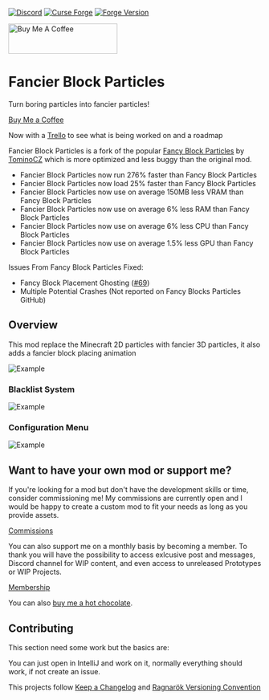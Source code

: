 [![Discord](https://img.shields.io/discord/807316234436608020?color=586AEA&style=for-the-badge&label=Discord&logo=discord)](https://discord.gg/hKpUYx7VwS)
[![Curse Forge](https://cf.way2muchnoise.eu/title/666575_Get_%20.svg?badge_style=for_the_badge)](https://www.curseforge.com/minecraft/mc-mods/fbp)
[![Forge Version](https://img.shields.io/badge/Minecraft%20Forge-14.23.5.2847-yellow.svg?style=for-the-badge)](http://files.minecraftforge.net/maven/net/minecraftforge/forge/index_1.12.2.html)

<a href="https://www.buymeacoffee.com/desoroxxx" target="_blank"><img src="https://cdn.buymeacoffee.com/buttons/v2/arial-red.png" alt="Buy Me A Coffee" style="height: 60px !important;width: 217px !important;" ></a>

# Fancier Block Particles

Turn boring particles into fancier particles!

[Buy Me a Coffee]

Now with a [Trello] to see what is being worked on and a roadmap

Fancier Block Particles is a fork of the popular [Fancy Block Particles] by [TominoCZ] which is more optimized and less buggy than the original mod.

- Fancier Block Particles now run 276% faster than Fancy Block Particles
- Fancier Block Particles now load 25% faster than Fancy Block Particles
- Fancier Block Particles now use on average 150MB less VRAM than Fancy Block Particles
- Fancier Block Particles now use on average 6% less RAM than Fancy Block Particles
- Fancier Block Particles now use on average 6% less CPU than Fancy Block Particles
- Fancier Block Particles now use on average 1.5% less GPU than Fancy Block Particles

Issues From Fancy Block Particles Fixed:

- Fancy Block Placement Ghosting ([#69])
- Multiple Potential Crashes (Not reported on Fancy Blocks Particles GitHub)

## Overview

This mod replace the Minecraft 2D particles with fancier 3D particles, it also adds a fancier block placing animation

![Example](https://i.imgur.com/ZfiAoir.gif)
### Blacklist System
![Example](https://user-images.githubusercontent.com/82710983/188453568-3068e778-d902-4642-ab09-93c1aba2b02d.gif)
### Configuration Menu
![Example](https://user-images.githubusercontent.com/82710983/188453582-29bca653-6942-4f33-a670-ce89fbe42942.gif)

## Want to have your own mod or support me?

If you're looking for a mod but don't have the development skills or time, consider commissioning me!
My commissions are currently open and I would be happy to create a custom mod to fit your needs as long as you provide assets.

[Commissions]

You can also support me on a monthly basis by becoming a member.
To thank you will have the possibility to access exlcusive post and messages, Discord channel for WIP content, and even access to unreleased Prototypes or WIP Projects.

[Membership]

You can also [buy me a hot chocolate].

## Contributing

This section need some work but the basics are:

You can just open in IntelliJ and work on it, normally everything should work, if not create an issue.

This projects follow [Keep a Changelog] and [Ragnarök Versioning Convention]

[Buy Me a Coffee]: https://www.buymeacoffee.com/desoroxxx
[Trello]: https://trello.com/b/nlEU4rO2
[TominoCZ]: [https://www.curseforge.com/members/morphoxl/projects](https://github.com/TominoCZ)
[Fancy Block Particles]: https://www.curseforge.com/minecraft/mc-mods/fancy-block-particles
[#69]: https://github.com/TominoCZ/FancyBlockParticles/issues/69
[Commissions]: https://www.buymeacoffee.com/desoroxxx/commissions
[Membership]: https://www.buymeacoffee.com/desoroxxx/membership
[buy me a hot chocolate]: https://www.buymeacoffee.com/desoroxxx

[Keep a Changelog]: https://keepachangelog.com/en/1.0.0/
[Ragnarök Versioning Convention]: https://gist.github.com/JustDesoroxxx/5d4a45785ce19a6653ba99f72325c703
